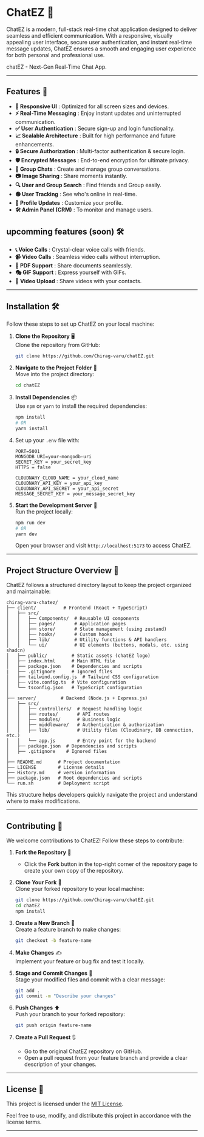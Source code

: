 # **ChatEZ** 💬

ChatEZ is a modern, full-stack real-time chat application designed to deliver seamless and efficient communication. With a responsive, visually appealing user interface, secure user authentication, and instant real-time message updates, ChatEZ ensures a smooth and engaging user experience for both personal and professional use.

chatEZ - Next-Gen Real-Time Chat App.

---

## **Features** 🚀

- **📱 Responsive UI** : Optimized for all screen sizes and devices.
- **⚡ Real-Time Messaging** : Enjoy instant updates and uninterrupted communication.
- **✅ User Authentication** : Secure sign-up and login functionality.
- **📈 Scalable Architecture** : Built for high performance and future enhancements.
- **🔒 Secure Authorization** : Multi-factor authentication & secure login.
- **🛡️ Encrypted Messages** : End-to-end encryption for ultimate privacy.
- **👥 Group Chats** : Create and manage group conversations.
- **📷 Image Sharing** : Share moments instantly.
- **🔍 User and Group Search** : Find friends and Group easily.
- **🟢 User Tracking** : See who's online in real-time.
- **👤 Profile Updates** : Customize your profile.
- **🛠️ Admin Panel (CRM)** : To monitor and manage users.

## **upcomming features (soon)** 🛠️

- **📞 Voice Calls** : Crystal-clear voice calls with friends.
- **📹 Video Calls** : Seamless video calls without interruption.
- **📄 PDF Support** : Share documents seamlessly.
- **🎭 GIF Support** : Express yourself with GIFs.
- **🎥 Video Upload** : Share videos with your contacts.

---

## **Installation** 🛠️

Follow these steps to set up ChatEZ on your local machine:

1. **Clone the Repository** 🖥️  
   Clone the repository from GitHub:

   ```bash
   git clone https://github.com/Chirag-varu/chatEZ.git
   ```

2. **Navigate to the Project Folder** 📂  
   Move into the project directory:

   ```bash
   cd chatEZ
   ```

3. **Install Dependencies** 📦  
   Use `npm` or `yarn` to install the required dependencies:
   ```bash
   npm install
   # OR
   yarn install
   ```
4. Set up your `.env` file with:

   ```
   PORT=5001
   MONGODB_URI=your-mongodb-uri
   SECRET_KEY = your_secret_key
   HTTPS = false

   CLOUDNARY_CLOUD_NAME = your_cloud_name
   CLOUDNARY_API_KEY = your_api_key
   CLOUDNARY_API_SECRET = your_api_secret
   MESSAGE_SECRET_KEY = your_message_secret_key
   ```

5. **Start the Development Server** 🚀  
   Run the project locally:
   ```bash
   npm run dev
   # OR
   yarn dev
   ```
   Open your browser and visit `http://localhost:5173` to access ChatEZ.

---

## **Project Structure Overview 📂**

ChatEZ follows a structured directory layout to keep the project organized and maintainable:
```
chirag-varu-chatez/
├── client/          # Frontend (React + TypeScript)
│   ├── src/
│   │   ├── Components/  # Reusable UI components
│   │   ├── pages/       # Application pages
│   │   ├── store/       # State management (using zustand)
│   │   ├── hooks/       # Custom hooks
│   │   ├── lib/         # Utility functions & API handlers
│   │   └── ui/          # UI elements (buttons, modals, etc. using shadcn)
│   ├── public/         # Static assets (chatEZ logo)
│   ├── index.html      # Main HTML file
│   ├── package.json    # Dependencies and scripts
|   ├── .gitignore      # Ignored files
│   ├── tailwind.config.js  # Tailwind CSS configuration
│   ├── vite.config.ts  # Vite configuration
│   └── tsconfig.json   # TypeScript configuration
│
├── server/         # Backend (Node.js + Express.js)
│   ├── src/
│   │   ├── controllers/  # Request handling logic
│   │   ├── routes/       # API routes
│   │   ├── modules/      # Business logic
│   │   ├── middleware/   # Authentication & authorization
│   │   ├── lib/          # Utility files (Cloudinary, DB connection, etc.)
│   │   └── app.js        # Entry point for the backend
│   ├── package.json  # Dependencies and scripts
│   ├── .gitignore    # Ignored files
│
├── README.md      # Project documentation
├── LICENSE        # License details
├── History.md     # version information
├── package.json   # Root dependencies and scripts
└── run.sh         # Deployment script
```
This structure helps developers quickly navigate the project and understand where to make modifications.

---

## **Contributing** 🤝

We welcome contributions to ChatEZ! Follow these steps to contribute:

1. **Fork the Repository** 🍴

   - Click the **Fork** button in the top-right corner of the repository page to create your own copy of the repository.

2. **Clone Your Fork** 🔄  
   Clone your forked repository to your local machine:

   ```bash
   git clone https://github.com/Chirag-varu/chatEZ.git
   cd chatEZ
   npm install
   ```

3. **Create a New Branch** 🌱  
   Create a feature branch to make changes:

   ```bash
   git checkout -b feature-name
   ```

4. **Make Changes** ✍️  
   Implement your feature or bug fix and test it locally.

5. **Stage and Commit Changes** 📝  
   Stage your modified files and commit with a clear message:

   ```bash
   git add .
   git commit -m "Describe your changes"
   ```

6. **Push Changes** ⬆️  
   Push your branch to your forked repository:

   ```bash
   git push origin feature-name
   ```

7. **Create a Pull Request** 🔃
   - Go to the original ChatEZ repository on GitHub.
   - Open a pull request from your feature branch and provide a clear description of your changes.

---

## **License** 📜

This project is licensed under the [MIT License](LICENSE).

Feel free to use, modify, and distribute this project in accordance with the license terms.

---
